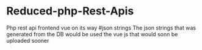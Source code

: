 # Reduced-php-Rest-Apis
Php rest api frontend vue on its way
#json strings
The json strings that was generated from the DB would be used the vue js that would sonn be uploaded sooner
